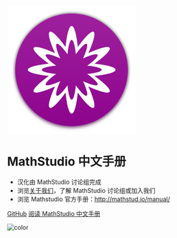 <!-- _coverpage.md -->

![logo](_media/mathstudio_logo.png)

<!-- # docsify <small>3.5</small> -->

# MathStudio 中文手册

- 汉化由 MathStudio 讨论组完成
- 浏览[关于我们](/#关于我们)，了解 MathStudio 讨论组或加入我们
- 浏览 Mathstudio 官方手册：http://mathstud.io/manual/

[GitHub](https://github.com/Reagan1947/MathstudioWiki)
<a href="#/TheBasics/Introduction">阅读 MathStudio 中文手册</a>

<!-- 背景色 -->

![color](#ffffff)
